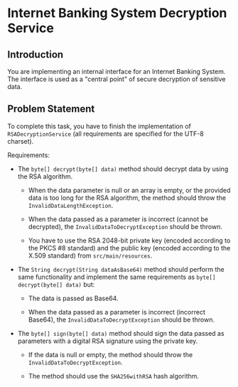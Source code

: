 # Internet Banking System Decryption Service

## Introduction
You are implementing an internal interface for an Internet Banking System.
The interface is used as a "central point" of secure decryption of sensitive data.

## Problem Statement
To complete this task, you have to finish the implementation of `RSADecryptionService` (all requirements are specified for the UTF-8 charset).

Requirements:

- The `byte[] decrypt(byte[] data)` method should decrypt data by using the RSA algorithm.

     - When the data parameter is null or an array is empty, or the provided data is too long for the RSA algorithm, the method should throw the `InvalidDataLengthException`.
     
     - When the data passed as a parameter is incorrect (cannot be decrypted), the `InvalidDataToDecryptException` should be thrown.
     
     - You have to use the RSA 2048-bit private key (encoded according to the PKCS #8 standard) and the public key (encoded according to the X.509 standard) from `src/main/resources`.
 
- The `String decrypt(String dataAsBase64)` method should perform the same functionality and implement the same requirements as `byte[] decrypt(byte[] data)` but: 

    - The data is passed as Base64.

    - When the data passed as a parameter is incorrect (incorrect Base64), the `InvalidDataToDecryptException` should be thrown.	

- The `byte[] sign(byte[] data)` method should sign the data passed as parameters with a digital RSA signature using the private key. 

	- If the data is null or empty, the method should throw the `InvalidDataToDecryptException`.
	
	- The method should use the `SHA256withRSA` hash algorithm.

